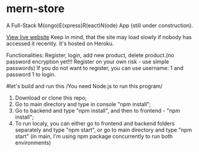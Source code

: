 # mern-store
A Full-Stack M(ongo)E(xpress)R(eact)N(ode) App (still under construction).

[View live website](https://pivanov-mern-store.herokuapp.com/)
Keep in mind, that the site may load slowly if nobody has accessed it recently. It's hosted on Heroku.

Functionalities:
Register, login, add new product, delete product.(no password encryption yet!!! Register on your own risk - use simple passwords)
If you do not want to register, you can use username: 1 and password 1 to login.


#let's build and run this
/You need Node.js to run this program/
  1. Download or clone this repo;
  2. Go to main directory and type in console "npm install";
  3. Go to backend and type "npm install", and then to frontend - "npm install";
  4. To run localy, you can either go to frontend and backend folders separately and type "npm start", or go to main directory and type "npm start" (in main, I'm using npm package concurrently to run both environments)
